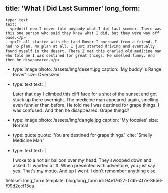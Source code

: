 title: 'What I Did Last Summer'
long_form:
  -
    type: text
    text: |
      <p>Until now I never told anybody what I did last summer. There was this one person who said they knew what I did, but they were way off base.</p>
      <p>It all started with the Land Rover I borrowed from a friend. I had no plan. No plan at all. I just started driving and eventually found myself in the desert. There I met this gnarled old medicine man who told me I was destined for great things. He smelled funny. And then he disappeared.</p>
      
  -
    type: image
    photo: /assets/img/desert.jpg
    caption: 'My buddy''s Range Rover'
    size: Oversized
  -
    type: text
    text: |
      <p>Later that day I climbed this cliff face for a shot of the sunset and got stuck up there overnight. The medicine man appeared again, smelling even funnier than before. He told me I was destined for grape things. I was confused. And then he disappeared. Grape things?</p>
      
  -
    type: image
    photo: /assets/img/dangle.jpg
    caption: 'My footsies'
    size: Normal
  -
    type: quote
    quote: 'You are destined for grape things.'
    cite: 'Smelly Medicine Man'
  -
    type: text
    text: |
      <p>I woke to a hot air balloon over my head. They swooped down and asked if I wanted a lift. When presented with adventure, you just say yes. That's my motto. And up I went. I don't remember anything else.</p>
      
fieldset: long_form
template: blog/long_form
id: 94e17627-f7db-4f7e-8656-f99d2ecf15ea
